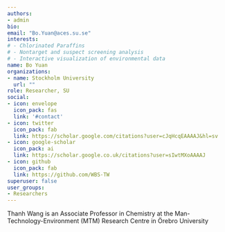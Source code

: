 ```yaml
---
authors:
- admin
bio: 
email: "Bo.Yuan@aces.su.se"
interests:
# - Chlorinated Paraffins
# - Nontarget and suspect screening analysis
# - Interactive visualization of environmental data
name: Bo Yuan
organizations:
- name: Stockholm University
  url: ""
role: Researcher, SU
social:
- icon: envelope
  icon_pack: fas
  link: '#contact'
- icon: twitter
  icon_pack: fab
  link: https://scholar.google.com/citations?user=cJqHcqEAAAAJ&hl=sv
- icon: google-scholar
  icon_pack: ai
  link: https://scholar.google.co.uk/citations?user=sIwtMXoAAAAJ
- icon: github
  icon_pack: fab
  link: https://github.com/WBS-TW
superuser: false
user_groups:
- Researchers
---
```


Thanh Wang is an Associate Professor in Chemistry at the Man-Technology-Environment (MTM) Research Centre in Örebro University
